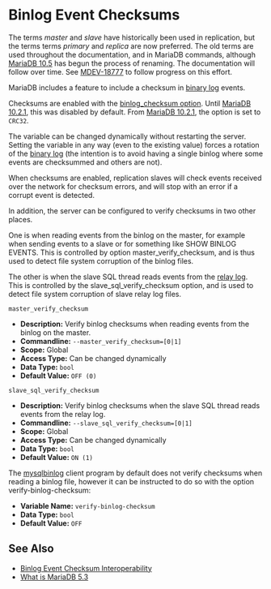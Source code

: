 # Binlog Event Checksums

The terms <em>master</em> and <em>slave</em> have historically been used in replication, but the terms terms <em>primary</em> and <em>replica</em> are now preferred. The old terms are used throughout the documentation, and in MariaDB commands, although [MariaDB 10.5](/kb/en/what-is-mariadb-105/) has begun the process of renaming. The documentation will follow over time. See [MDEV-18777](https://jira.mariadb.org/browse/MDEV-18777) to follow progress on this effort.

MariaDB includes a feature to include a checksum in [binary log](/mariadb-administration/server-monitoring-logs/binary-log/) events.

Checksums are enabled with the [binlog_checksum option](/kb/en/replication-and-binary-log-server-system-variables/#binlog_checksum). Until [MariaDB 10.2.1](/kb/en/mariadb-1021-release-notes/), this was disabled by default. From [MariaDB 10.2.1](/kb/en/mariadb-1021-release-notes/), the option is set to `CRC32`.

The variable can be changed dynamically without restarting the server. Setting
the variable in any way (even to the existing value) forces a rotation of the
[binary log](/mariadb-administration/server-monitoring-logs/binary-log/) (the intention is to avoid having a single binlog where some events
are checksummed and others are not).

When checksums are enabled, replication slaves will check events received over
the network for checksum errors, and will stop with an error if a corrupt event
is detected.

In addition, the server can be configured to verify checksums in two other
places.

One is when reading events from the binlog on the master, for example when
sending events to a slave or for something like SHOW BINLOG EVENTS. This is
controlled by option master_verify_checksum, and is thus used to detect file
system corruption of the binlog files.

The other is when the slave SQL thread reads events from the [relay log](/mariadb-administration/server-monitoring-logs/binary-log/relay-log/). This is
controlled by the slave_sql_verify_checksum option, and is used to detect file
system corruption of slave relay log files.

`master_verify_checksum`

- <strong>Description:</strong> Verify binlog checksums when reading events from the binlog on the master.
- <strong>Commandline:</strong> <code class="fixed" style="white-space:pre-wrap">--master_verify_checksum=[0|1]</code>
- <strong>Scope:</strong> Global
- <strong>Access Type:</strong> Can be changed dynamically
- <strong>Data Type:</strong> `bool`
- <strong>Default Value:</strong> `OFF (0)`

`slave_sql_verify_checksum`

- <strong>Description:</strong> Verify binlog checksums when the slave SQL thread reads events from the relay log.
- <strong>Commandline:</strong> <code class="fixed" style="white-space:pre-wrap">--slave_sql_verify_checksum=[0|1]</code>
- <strong>Scope:</strong> Global
- <strong>Access Type:</strong> Can be changed dynamically
- <strong>Data Type:</strong> `bool`
- <strong>Default Value:</strong> `ON (1)`

The [mysqlbinlog](/clients-utilities/mysqlbinlog/) client program by default does not verify checksums when
reading a binlog file, however it can be instructed to do so with the option
verify-binlog-checksum:

- <strong>Variable Name:</strong> `verify-binlog-checksum`
- <strong>Data Type:</strong> `bool`
- <strong>Default Value:</strong> `OFF`

## See Also

- [Binlog Event Checksum Interoperability](/replication/standard-replication/binlog-event-checksum-interoperability/)
- [What is MariaDB 5.3](/kb/en/what-is-mariadb-53/)
